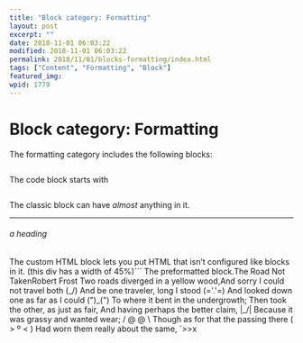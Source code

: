 ```yaml
---
title: "Block category: Formatting"
layout: post
excerpt: ""
date: 2018-11-01 06:03:22
modified: 2018-11-01 06:03:22
permalink: 2018/11/01/blocks-formatting/index.html
tags: ["Content", "Formatting", "Block"]
featured_img: 
wpid: 1779
---
```


# Block category: Formatting

The formatting category includes the following blocks:

```
```
The code block starts with



```
```

The classic block can have *almost* anything in it.

- - - - - -

###### a heading

The custom HTML block lets you put HTML that isn’t configured like blocks in it. (this div has a width of 45%)```
The preformatted block.The Road Not TakenRobert Frost Two roads diverged in a yellow wood,And sorry I could not travel both          (\_/)  And be one traveler, long I stood         (='.'=)  And looked down one as far as I could     (")_(")  To where it bent in the undergrowth; Then took the other, as just as fair,  And having perhaps the better claim,          |\_/|  Because it was grassy and wanted wear;       / @ @ \  Though as for that the passing there        ( > º < )  Had worn them really about the same,         `>>x